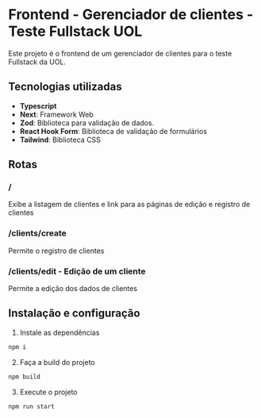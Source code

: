 # Frontend - Gerenciador de clientes - Teste Fullstack UOL

Este projeto é o frontend de um gerenciador de clientes para o teste Fullstack da UOL.

## Tecnologias utilizadas

- **Typescript**
- **Next**: Framework Web
- **Zod**: Biblioteca para validação de dados.
- **React Hook Form**: Biblioteca de validação de formulários
- **Tailwind**: Biblioteca CSS

## Rotas

### /

Exibe a listagem de clientes e link para as páginas de edição e registro de clientes

### /clients/create

Permite o registro de clientes

### /clients/edit - Edição de um cliente

Permite a edição dos dados de clientes

## Instalação e configuração

1. Instale as dependências

```bash
npm i
```

2. Faça a build do projeto

```bash
npm build
```

3. Execute o projeto

```bash
npm run start
```
